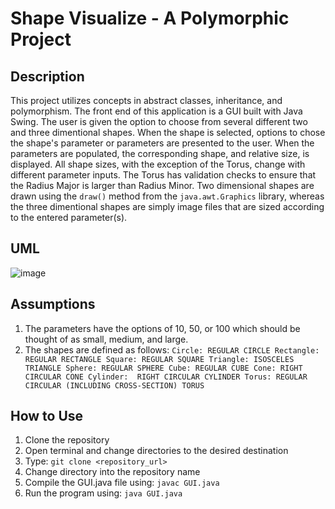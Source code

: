 # Shape Visualize - A Polymorphic Project

## Description
  This project utilizes concepts in abstract classes, inheritance, and polymorphism. The front end of this application is a GUI built with Java Swing. The user is given the option to choose from several different two and three dimentional shapes. When the shape is selected, options to chose the shape's parameter or parameters are presented to the user. When the parameters are populated, the corresponding shape, and relative size, is displayed. All shape sizes, with the exception of the Torus, change with different parameter inputs. The Torus has validation checks to ensure that the Radius Major is larger than Radius Minor. Two dimensional shapes are drawn using the `draw()` method from the `java.awt.Graphics` library, whereas the three dimentional shapes are simply image files that are sized according to the entered parameter(s).

## UML

![image](https://github.com/user-attachments/assets/81c3e01d-40a9-4dac-82e9-2720711589cc)

## Assumptions

1) The parameters have the options of 10, 50, or 100 which should be thought of as small, medium, and large.
2) The shapes are defined as follows:
  `Circle: REGULAR CIRCLE
Rectangle: REGULAR RECTANGLE
Square: REGULAR SQUARE
Triangle: ISOSCELES TRIANGLE
Sphere: REGULAR SPHERE
Cube: REGULAR CUBE
Cone: RIGHT CIRCULAR CONE
Cylinder:  RIGHT CIRCULAR CYLINDER
Torus: REGULAR CIRCULAR (INCLUDING CROSS-SECTION) TORUS`

## How to Use

1) Clone the repository
2) Open terminal and change directories to the desired destination
3) Type: `git clone <repository_url>`
4) Change directory into the repository name
5) Compile the GUI.java file using: `javac GUI.java`
6) Run the program using: `java GUI.java`
